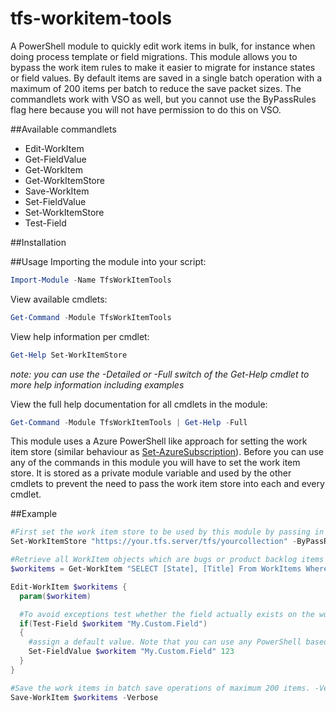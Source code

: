 # tfs-workitem-tools
A PowerShell module to quickly edit work items in bulk, for instance when doing process template or field migrations. This module allows you to bypass the work item rules to make it easier to migrate for instance states or field values. By default items are saved in a single batch operation with a maximum of 200 items per batch to reduce the save packet sizes. The commandlets work with VSO as well, but you cannot use the ByPassRules flag here because you will not have permission to do this on VSO.

##Available commandlets
- Edit-WorkItem
- Get-FieldValue
- Get-WorkItem
- Get-WorkItemStore
- Save-WorkItem
- Set-FieldValue
- Set-WorkItemStore
- Test-Field

##Installation

##Usage
Importing the module into your script:
```powershell
Import-Module -Name TfsWorkItemTools
```

View available cmdlets:
```powershell
Get-Command -Module TfsWorkItemTools
```

View help information per cmdlet:
```powershell
Get-Help Set-WorkItemStore
```

*note: you can use the -Detailed or -Full switch of the Get-Help cmdlet to more help information including examples*

View the full help documentation for all cmdlets in the module:
```powershell
Get-Command -Module TfsWorkItemTools | Get-Help -Full
```

This module uses a Azure PowerShell like approach for setting the work item store (similar behaviour as [Set-AzureSubscription](https://msdn.microsoft.com/en-us/library/dn495189.aspx)). Before you can use any of the commands in this module you will have to set the work item store. It is stored as a private module variable and used by the other cmdlets to prevent the need to pass the work item store into each and every cmdlet.

##Example
```powershell
#First set the work item store to be used by this module by passing in the collection URL and request to use the ByPassRules flag
Set-WorkItemStore "https://your.tfs.server/tfs/yourcollection" -ByPassRules

#Retrieve all WorkItem objects which are bugs or product backlog items and are placed under the area path "MyProject\".
$workitems = Get-WorkItem "SELECT [State], [Title] From WorkItems Where [Work Item Type] IN ('Bug', 'Product Backlog Item)' AND [Area Path] UNDER 'MyProject\'"

Edit-WorkItem $workitems {
  param($workitem)

  #To avoid exceptions test whether the field actually exists on the work item
  if(Test-Field $workitem "My.Custom.Field")
  {
    #assign a default value. Note that you can use any PowerShell based logic here such as copying values from one field to another, using a switch statement to map values, etc.
    Set-FieldValue $workitem "My.Custom.Field" 123
  }
}

#Save the work items in batch save operations of maximum 200 items. -Verbose will show you if and how your work items are split into chunks
Save-WorkItem $workitems -Verbose
```
